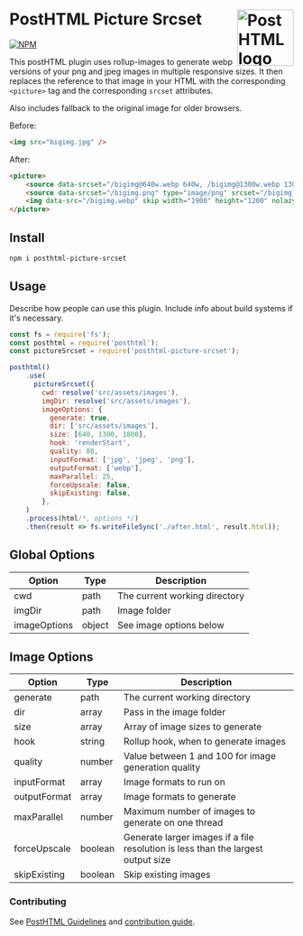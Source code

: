 # PostHTML Picture Srcset <img align="right" height="100" title="PostHTML logo" src="http://posthtml.github.io/posthtml/logo.svg">

[![NPM][npm]][npm-url]

This postHTML plugin uses rollup-images to generate webp versions of your png and jpeg images in multiple responsive sizes. It then replaces the reference to that image in your HTML with the corresponding `<picture>` tag and the corresponding `srcset` attributes.

Also includes fallback to the original image for older browsers.

Before:
``` html
<img src="bigimg.jpg" />
```

After:
``` html
<picture>
    <source data-srcset="/bigimg@640w.webp 640w, /bigimg@1300w.webp 1300w, /bigimg@1800w.webp 1800w, /bigimg.webp 1900w" type="image/webp" srcset="/bigimg@640w.webp 640w, /bigimg@1300w.webp 1300w, /bigimg@1800w.webp 1800w, /bigimg.webp 1900w">
    <source data-srcset="/bigimg.png" type="image/png" srcset="/bigimg.png">
    <img data-src="/bigimg.webp" skip width="1900" height="1200" nolazy="" alt="" src="/bigimg.webp">
</picture>
```

## Install

```bash
npm i posthtml-picture-srcset
```

## Usage

Describe how people can use this plugin. Include info about build systems if it's
necessary.

``` js
const fs = require('fs');
const posthtml = require('posthtml');
const pictureSrcset = require('posthtml-picture-srcset');

posthtml()
    .use(
      pictureSrcset({
        cwd: resolve('src/assets/images'),
        imgDir: resolve('src/assets/images'),
        imageOptions: {
          generate: true,
          dir: ['src/assets/images'],
          size: [640, 1300, 1800],
          hook: 'renderStart',
          quality: 80,
          inputFormat: ['jpg', 'jpeg', 'png'],
          outputFormat: ['webp'],
          maxParallel: 25,
          forceUpscale: false,
          skipExisting: false,
        },
    )
    .process(html/*, options */)
    .then(result => fs.writeFileSync('./after.html', result.html));


```

## Global Options

| Option      | Type | Description  |
| ----------- | ----------- |  ----------- |
| cwd         | path        | The current working directory |
| imgDir      | path        | Image folder  |
| imageOptions| object      | See image options below |

## Image Options
| Option      | Type | Description  |
| ----------- | ----------- |  ----------- |
| generate    | path        | The current working directory |
| dir         | array       | Pass in the image folder  |
| size        | array       | Array of image sizes to generate|
| hook        | string      | Rollup hook, when to generate images  |
| quality     | number      | Value between 1 and 100 for image generation quality  |
| inputFormat | array       | Image formats to run on  |
| outputFormat| array       | Image formats to generate |
| maxParallel | number      | Maximum number of images to generate on one thread  |
| forceUpscale| boolean     | Generate larger images if a file resolution is less than the largest output size  |
| skipExisting| boolean     | Skip existing images  |



### Contributing

See [PostHTML Guidelines](https://github.com/posthtml/posthtml/tree/master/docs) and [contribution guide](CONTRIBUTING.md).

[action]: https://github.com/caragammon/posthtml-picture-srcset/workflows/Actions%20Status/badge.svg
[action-url]: https://github.com/caragammon/posthtml-picture-srcset/actions?query=workflow%3A%22CI+tests%22

[npm]: https://img.shields.io/npm/v/posthtml-picture-srcset.svg
[npm-url]: https://npmjs.com/package/posthtml-picture-srcset
